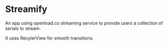 # Streamify

An app using openload.co streaming service to provide users a collection of serials to stream.

It uses RecylerView for smooth transitions.

